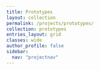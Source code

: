 ```yaml
---
title: Prototypes
layout: collection
permalink: /projects/prototypes/
collection: prototypes
entries_layout: grid
classes: wide
author_profile: false
sidebar:
  nav: "projectnav"
---
```

